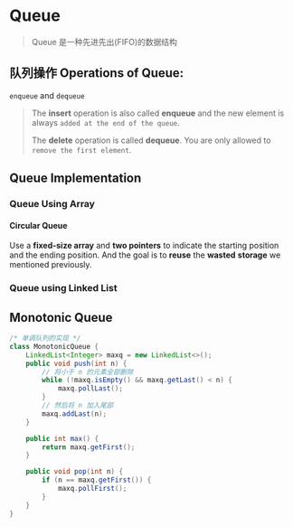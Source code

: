 # Queue

> Queue 是一种先进先出(FIFO)的数据结构

## **队列操作 Operations of Queue:**

`enqueue` and `dequeue`

> The **insert** operation is also called **enqueue** and the new element is always `added at the end of the queue`.
>
> The **delete** operation is called **dequeue**. You are only allowed to `remove the first element`.

## Queue Implementation

### Queue Using Array

#### Circular Queue

Use a **fixed-size array** and **two pointers** to indicate the starting position and the ending position. And the goal is to **reuse** the **wasted** **storage** we mentioned previously.

### Queue using Linked List

## Monotonic Queue

```java
/* 单调队列的实现 */
class MonotonicQueue {
    LinkedList<Integer> maxq = new LinkedList<>();
    public void push(int n) {
        // 将小于 n 的元素全部删除
        while (!maxq.isEmpty() && maxq.getLast() < n) {
            maxq.pollLast();
        }
        // 然后将 n 加入尾部
        maxq.addLast(n);
    }

    public int max() {
        return maxq.getFirst();
    }

    public void pop(int n) {
        if (n == maxq.getFirst()) {
            maxq.pollFirst();
        }
    }
}
```
